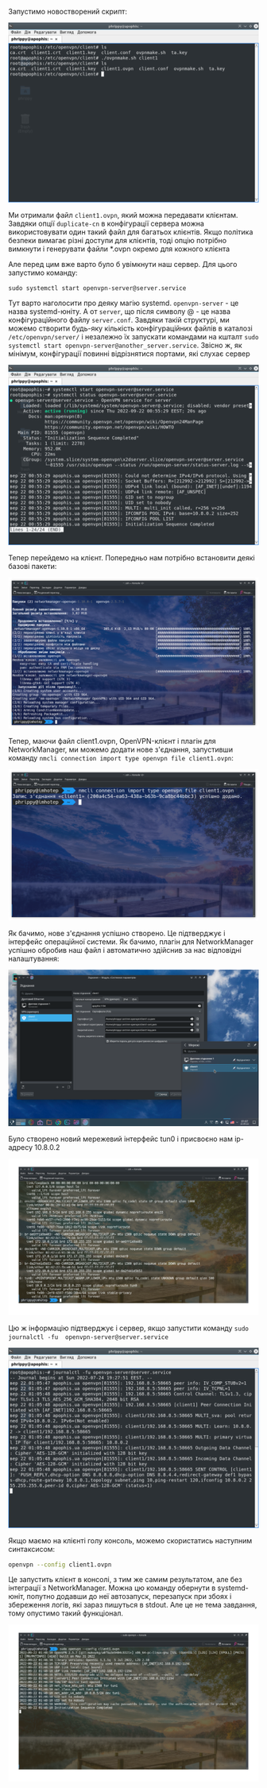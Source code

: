Запустимо новостворений скрипт:

![Створення файлу \*.ovpn](ovpn_file.png)

Ми отримали файл `client1.ovpn`, який можна передавати клієнтам. Завдяки опції `duplicate-cn` в конфігурації сервера можна використовувати один такий файл для багатьох клієнтів. Якщо політика безпеки вимагає різні доступи для клієнтів, тоді опцію потрібно вимкнути і генерувати файли \*.ovpn окремо для кожного клієнта

Але перед цим вже варто було б увімкнути наш сервер. Для цього запустимо команду:

```
sudo systemctl start openvpn-server@server.service
```
Тут варто наголосити про деяку магію systemd. `openvpn-server` - це назва systemd-юніту. А от `server`, що після символу @ - це назва конфігураційного файлу `server.conf`. Завдяки такій структурі, ми можемо створити будь-яку кількість конфігураційних файлів в каталозі `/etc/openvpn/server/` і незалежно їх запускати командами на кшталт `sudo systemctl start openvpn-server@another_server.service`. Звісно ж, як мінімум, конфігурації повинні відрізнятися портами, які слухає сервер

![Успішний запуск серверу](server-started.png)

Тепер перейдемо на клієнт. Попередньо нам потрібно встановити деякі базові пакети:

![Підготовка клієнта](client_req.png)

Тепер, маючи файл client1.ovpn, OpenVPN-клієнт і плагін для NetworkManager, ми можемо додати нове з'єднання, запустивши команду `nmcli connection import type openvpn file client1.ovpn`:

![Додавання з'єднання](nm-success.png)

Як бачимо, нове з'єднання успішно створено. Це підтверджує і інтерфейс операційної системи. Як бачимо, плагін для NetworkManager успішно обробив наш файл і автоматично здійснив за нас відповідні налаштування:

![Результат роботи NetworkManager](archlinux-success.png)

Було створено новий мережевий інтерфейс tun0 і присвоєно нам ip-адресу 10.8.0.2

![Мережеві інтерфейси клієнта](archlinux-ip.png)

Цю ж інформацію підтверджує і сервер, якщо запустити команду `sudo journalctl -fu  openvpn-server@server.service`

![Звіт сервера](archlinux-serverlog.png)

Якщо маємо на клієнті голу консоль, можемо скористатись наступним синтаксисом:

```bash
openvpn --config client1.ovpn
```

Це запустить клієнт в консолі, з тим же самим результатом, але без інтеграції з NetworkManager. Можна цю команду обернути в systemd-юніт, попутно додавши до неї автозапуск, перезапуск при збоях і збереження логів, які зараз пишуться в stdout. Але це не тема завдання, тому опустимо такий функціонал.

![Запуск клієнта через консоль](ovpn-sh.png)
